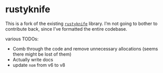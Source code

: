 # rustyknife

This is a fork of the existing [`rustyknife`](https://github.com/jothan/rustyknife) library.
I’m not going to bother to contribute back, since I’ve formatted the entire codebase.

various TODOs:
- Comb through the code and remove unnecessary allocations (seems there might be lost of them)
- Actually write docs
- update `nom` from v6 to v8
